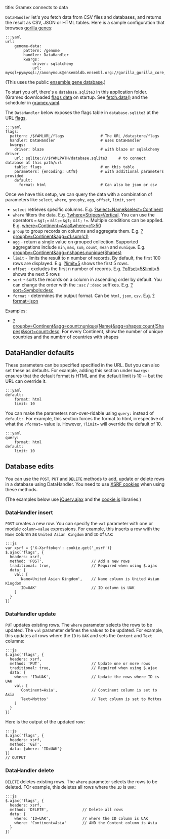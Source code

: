 title: Gramex connects to data

`DataHandler` let's you fetch data from CSV files and databases, and returns the result as CSV, JSON or HTML tables. Here is a sample configuration that browses [gorilla genes](genome?format=html&limit=10):

    :::yaml
    url:
        genome-data:
            pattern: /genome
            handler: DataHandler
            kwargs:
                driver: sqlalchemy
                url: mysql+pymysql://anonymous@ensembldb.ensembl.org://gorilla_gorilla_core_84_31::gene

(This uses the public [ensemble gene database](http://ensembldb.ensembl.org/info/data/mysql.html).)

To start you off, there's a `database.sqlite3` in this application folder. (Gramex downloaded [flags data](https://gramener.com/flags/) on startup. See [fetch.data()](fetch.py) and the scheduler in [gramex.yaml](gramex.yaml).

The `DataHandler` below exposes the flags table in `database.sqlite3` at the URL [flags](flags).

    :::yaml
    flags:
      pattern: /$YAMLURL/flags                # The URL /datastore/flags
      handler: DataHandler                    # uses DataHandler
      kwargs:
        driver: blaze                         # with blaze or sqlalchemy driver
        url: sqlite:///$YAMLPATH/database.sqlite3     # to connect database at this path/url
        table: flags                          # on this table
        parameters: {encoding: utf8}          # with additional parameters provided
        default:
          format: html                        # Can also be json or csv

Once we have this setup, we can query the data with a combination of parameters like `select`, `where`, `groupby`, `agg`, `offset`, `limit`, `sort`

- `select` retrieves specific columns. E.g. [?select=Name&select=Continent](flags?select=Name&select=Continent)
- `where` filters the data. E.g. [?where=Stripes=Vertical](flags?where=Stripes==Vertical). You can use the operators `=` `&gt;=` `&lt;=` `&gt;` `&lt;` `!=`. Multiple conditions can be applied. E.g. [where=Continent=Asia&where=c1>50](flags?where=Continent=Asia&where=c1>50)
- `group` to group records on columns and aggregate them. E.g. [?groupby=Continent&agg=c1:sum(c1)](flags?groupby=Continent&agg=c1:sum(c1))
- `agg` - return a single value on grouped collection. Supported aggregations include `min`, `max`, `sum`, `count`, `mean` and `nunique`. E.g. [groupby=Continent&agg=nshapes:nunique(Shapes)](flags?groupby=Continent&agg=nshapes:nunique(Shapes))
- `limit` - limits the result to n number of records. By default, the first 100 rows are displayed. E.g. [?limit=5](flags?limit=5) shows the first 5 rows.
- `offset` - excludes the first n number of records. E.g. [?offset=5&limit=5](flags?offset=5&limit=5) shows the next 5 rows
- `sort` - sorts the records on a column in ascending order by default. You can change the order with the `:asc` / `:desc` suffixes. E.g. [?sort=Symbols:desc](flags?sort=Symbols:desc)
- `format` - determines the output format. Can be `html`, `json`, `csv`. E.g. [?format=json](flags?format=json)

Examples:

- [?groupby=Continent&agg=count:nunique(Name)&agg=shapes:count(Shapes)&sort=count:desc](flags?groupby=Continent&agg=count:nunique(Name)&agg=shapes:count(Shapes)&sort=count:desc): For every Continent, show the number of unique countries and the numbrr of countries with shapes


## DataHandler defaults

These parameters can be specified specified in the URL. But you can also set these as defaults. For example, adding this section under `kwargs:` ensures that the default format is HTML and the default limit is 10 -- but the URL can override it.

    :::yaml
    default:
        format: html
        limit: 10

You can make the parameters non-over-ridable using `query:` instead of `default:`. For example, this section forces the format to html, irrespective of what the `?format=` value is. However, `?limit=` will override the default of 10.

    :::yaml
    query:
        format: html
    default:
        limit: 10

## Database edits

You can use the `POST`, `PUT` and `DELETE` methods to add, update or delete rows in a database using DataHandler. You need to use [XSRF cookies](../filehandler/#forms) when using these methods.

(The examples below use [jQuery.ajax][jquery-ajax] and the [cookie.js][cookie.js] libraries.)

[jquery-ajax]: http://api.jquery.com/jquery.ajax/
[cookie.js]: https://github.com/florian/cookie.js

<script src="https://cdnjs.cloudflare.com/ajax/libs/cookie.js/1.2.0/cookie.min.js"></script>

### DataHandler insert

`POST` creates a new row. You can specify the `val` parameter with one or module `column=value` expressions. For example, this inserts a row with the `Name` column as `United Asian Kingdom` and `ID` of `UAK`:

    :::js
    var xsrf = {'X-Xsrftoken': cookie.get('_xsrf')}
    $.ajax('flags', {
      headers: xsrf,
      method: 'POST',                     // Add a new rows
      traditional: true,                  // Required when using $.ajax
      data: {
        val: [
          'Name=United Asian Kingdom',    // Name column is United Asian Kingdom
          'ID=UAK'                        // ID column is UAK
        ]
      }
    })

### DataHandler update

`PUT` updates existing rows. The `where` parameter selects the rows to be updated. The `val` parameter defines the values to be updated. For example, this updates all rows where the `ID` is `UAK` and sets the `Content` and `Text` columns:

    :::js
    $.ajax('flags', {
      headers: xsrf,
      method: 'PUT',                      // Update one or more rows
      traditional: true,                  // Required when using $.ajax
      data: {
        where: 'ID=UAK',                  // Update the rows where ID is UAK
        val: [
          'Continent=Asia',               // Continent column is set to Asia
          'Text=Mottos'                   // Text column is set to Mottos
        ]
      }
    })

Here is the output of the updated row:

    :::js
    $.ajax('flags', {
      headers: xsrf,
      method: 'GET',
      data: {where: 'ID=UAK'}
    })
    // OUTPUT

### DataHandler delete

`DELETE` deletes existing rows. The `where` parameter selects the rows to be deleted. FOr example, this deletes all rows where the `ID` is `UAK`:

    :::js
    $.ajax('flags', {
      headers: xsrf,
      method: 'DELETE',               // Delete all rows
      data: {
        where: 'ID=UAK',              // where the ID column is UAK
        where: 'Continent=Asia'       // AND the Content column is Asia
      }
    })

<script>
var xsrf = {'X-Xsrftoken': cookie.get('_xsrf')}
var pre = [].slice.call(document.querySelectorAll('pre'))

function next() {
  var element = pre.shift()
  var text = element.textContent
  if (text.match(/\$.ajax/)) {
    eval(text)
      .always(function(result) {
        element.innerHTML = element.innerHTML.replace(/OUTPUT/, 'OUTPUT<br>' + result)
        if (pre.length > 0) next()
      })
  }
  else if (pre.length > 0) next()
}
next()
</script>
